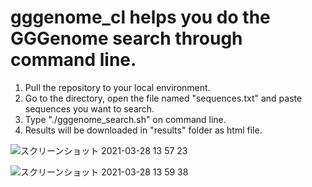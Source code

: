 
# gggenome_cl helps you do the GGGenome search through command line.

1. Pull the repository to your local environment.
2. Go to the directory, open the file named "sequences.txt" and paste sequences you want to search. 
3. Type "./gggenome_search.sh" on command line. 
4. Results will be downloaded in "results" folder as html file.

![スクリーンショット 2021-03-28 13 57 23](https://user-images.githubusercontent.com/69259748/112742878-86f1e700-8fcd-11eb-98e4-273272b83b53.png)

![スクリーンショット 2021-03-28 13 59 38](https://user-images.githubusercontent.com/69259748/112742922-d7694480-8fcd-11eb-862b-1b8ea32c5ff2.png)
